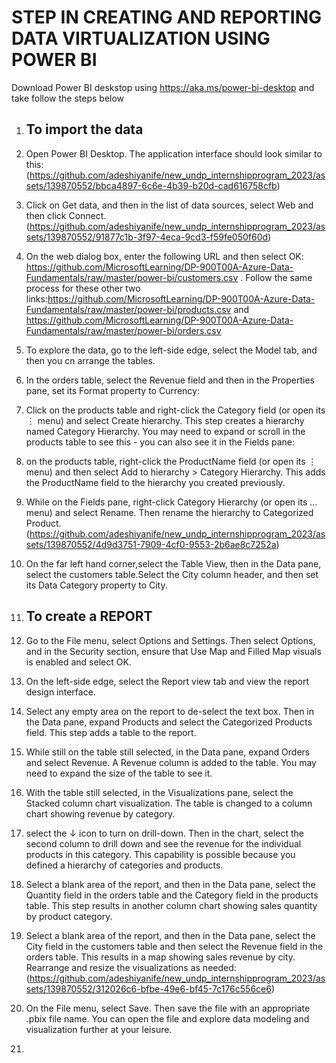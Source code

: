 # STEP IN CREATING AND REPORTING DATA VIRTUALIZATION USING POWER BI

Download Power BI deskstop using https://aka.ms/power-bi-desktop and take follow the steps below
1. ## To import the data
2.  Open Power BI Desktop. The application interface should look similar to this: (https://github.com/adeshiyanife/new_undp_internshipprogram_2023/assets/139870552/bbca4897-6c6e-4b39-b20d-cad616758cfb)
3. Click on Get data, and then in the list of data sources, select Web and then click Connect.(https://github.com/adeshiyanife/new_undp_internshipprogram_2023/assets/139870552/91877c1b-3f97-4eca-9cd3-f59fe050f60d)

4. On the web dialog box, enter the following URL and then select OK: https://github.com/MicrosoftLearning/DP-900T00A-Azure-Data-Fundamentals/raw/master/power-bi/customers.csv .  Follow the same process for these other two links:https://github.com/MicrosoftLearning/DP-900T00A-Azure-Data-Fundamentals/raw/master/power-bi/products.csv and  https://github.com/MicrosoftLearning/DP-900T00A-Azure-Data-Fundamentals/raw/master/power-bi/orders.csv
5. To explore the data, go to the left-side edge, select the Model tab, and then you cn arrange the tables.
6. In the orders table, select the Revenue field and then in the Properties pane, set its Format property to Currency:
7. Click on the products table and right-click the Category field (or open its ⋮ menu) and select Create hierarchy. This step creates a hierarchy named Category Hierarchy. You may need to expand or scroll in the products table to see this - you can also see it in the Fields pane:
8. on the products table, right-click the ProductName field (or open its ⋮ menu) and  then select Add to hierarchy > Category Hierarchy. This adds the ProductName field to the hierarchy you created previously.
9. While on the Fields pane, right-click Category Hierarchy (or open its … menu) and select Rename. Then rename the hierarchy to Categorized Product.(https://github.com/adeshiyanife/new_undp_internshipprogram_2023/assets/139870552/4d9d3751-7909-4cf0-9553-2b6ae8c7252a)

10. On the far left hand corner,select the Table View, then in the Data pane, select the customers table.Select the City column header, and then set its Data Category property to City.
11. ## To create a REPORT
12.  Go to the File menu, select Options and Settings. Then select Options, and in the Security section, ensure that Use Map and Filled Map visuals is enabled and select OK.
13. On the left-side edge, select the Report view tab and view the report design interface.
14. Select any empty area on the report to de-select the text box. Then in the Data pane, expand Products and select the Categorized Products field. This step adds a table to the report.
15. While still on the table still selected, in the Data pane, expand Orders and select Revenue. A Revenue column is added to the table. You may need to expand the size of the table to see it.
16. With the table still selected, in the Visualizations pane, select the Stacked column chart visualization. The table is changed to a column chart showing revenue by category.
17. select the ↓ icon to turn on drill-down. Then in the chart, select the second column to drill down and see the revenue for the individual products in this category. This capability is possible because you defined a hierarchy of categories and products.
18. Select a blank area of the report, and then in the Data pane, select the Quantity field in the orders table and the Category field in the products table. This step results in another column chart showing sales quantity by product category.
19. Select a blank area of the report, and then in the Data pane, select the City field in the customers table and then select the Revenue field in the orders table. This results in a map showing sales revenue by city. Rearrange and resize the visualizations as needed:(https://github.com/adeshiyanife/new_undp_internshipprogram_2023/assets/139870552/312026c6-bfbe-49e6-bf45-7c176c556ce6)

20. On the File menu, select Save. Then save the file with an appropriate .pbix file name. You can open the file and explore data modeling and visualization further at your leisure.
18. 
    









 
